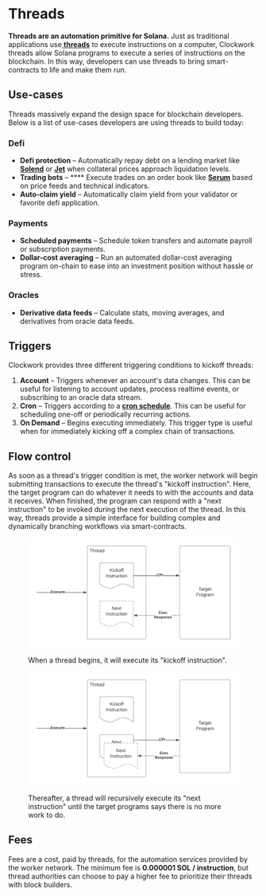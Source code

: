 # Threads

**Threads are an automation primitive for Solana.** Just as traditional applications use[ **threads**](https://en.wikipedia.org/wiki/Thread\_\(computing\)) to execute instructions on a computer, Clockwork threads allow Solana programs to execute a series of instructions on the blockchain. In this way, developers can use threads to bring smart-contracts to life and make them _run_.

## Use-cases

Threads massively expand the design space for blockchain developers. Below is a list of use-cases developers are using threads to build today:

### Defi

* **Defi protection** – Automatically repay debt on a lending market like [**Solend**](https://solend.fi/) or [**Jet**](https://www.jetprotocol.io/) when collateral prices approach liquidation levels.&#x20;
* **Trading bots** – **** Execute trades on an order book like [**Serum**](https://www.projectserum.com/) based on price feeds and technical indicators.&#x20;
* **Auto-claim yield** – Automatically claim yield from your validator or favorite defi application.&#x20;

### Payments

* **Scheduled payments** – Schedule token transfers and automate payroll or subscription payments.
* **Dollar-cost averaging** – Run an automated dollar-cost averaging program on-chain to ease into an investment position without hassle or stress. &#x20;

### Oracles

* **Derivative data feeds** – Calculate stats, moving averages, and derivatives from oracle data feeds.

## Triggers

Clockwork provides three different triggering conditions to kickoff threads:&#x20;

1. **Account** – Triggers whenever an account's data changes. This can be useful for listening to account updates, process realtime events, or subscribing to an oracle data stream.
2. **Cron** – Triggers according to a [**cron schedule**](https://en.wikipedia.org/wiki/Cron). This can be useful for scheduling one-off or periodically recurring actions.
3. **On Demand** – Begins executing immediately. This trigger type is useful when for immediately kicking off a complex chain of transactions.

## Flow control

As soon as a thread's trigger condition is met, the worker network will begin submitting transactions to execute the thread's "kickoff instruction". Here, the target program can do whatever it needs to with the accounts and data it receives. When finished, the program can respond with a "next instruction" to be invoked during the next execution of the thread. In this way, threads provide a simple interface for building complex and dynamically branching workflows via smart-contracts.

<figure><img src="../.gitbook/assets/Blank document (19) (1).png" alt=""><figcaption><p>When a thread begins, it will execute its "kickoff instruction".</p></figcaption></figure>

<figure><img src="../.gitbook/assets/Blank document (20).png" alt=""><figcaption><p>Thereafter, a thread will recursively execute its "next instruction" until the target programs says there is no more work to do.</p></figcaption></figure>

## Fees

Fees are a cost, paid by threads, for the automation services provided by the worker network. The minimum fee is **0.000001 SOL / instruction**, but thread authorities can choose to pay a higher fee to prioritize their threads with block builders.&#x20;
